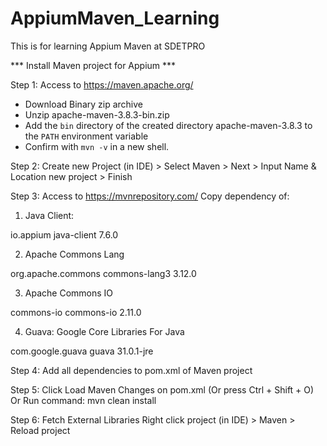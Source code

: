 # AppiumMaven_Learning
This is for learning Appium Maven at SDETPRO

*** Install Maven project for Appium ***

Step 1: Access to https://maven.apache.org/
+ Download Binary zip archive
+ Unzip apache-maven-3.8.3-bin.zip
+ Add the `bin` directory of the created directory apache-maven-3.8.3 to the `PATH` environment variable
+ Confirm with `mvn -v` in a new shell.

Step 2: Create new Project (in IDE) > Select Maven > Next > Input Name & Location new project > Finish

Step 3: Access to https://mvnrepository.com/
Copy dependency of: 
1. Java Client:
<!-- https://mvnrepository.com/artifact/io.appium/java-client -->
<dependency>
    <groupId>io.appium</groupId>
    <artifactId>java-client</artifactId>
    <version>7.6.0</version>
</dependency>

2. Apache Commons Lang
<!-- https://mvnrepository.com/artifact/org.apache.commons/commons-lang3 -->
<dependency>
    <groupId>org.apache.commons</groupId>
    <artifactId>commons-lang3</artifactId>
    <version>3.12.0</version>
</dependency>

3. Apache Commons IO
<!-- https://mvnrepository.com/artifact/commons-io/commons-io -->
<dependency>
    <groupId>commons-io</groupId>
    <artifactId>commons-io</artifactId>
    <version>2.11.0</version>
</dependency>

4. Guava: Google Core Libraries For Java
<!-- https://mvnrepository.com/artifact/com.google.guava/guava -->
<dependency>
    <groupId>com.google.guava</groupId>
    <artifactId>guava</artifactId>
    <version>31.0.1-jre</version>
</dependency>

Step 4: Add all dependencies to pom.xml of Maven project

Step 5: 
Click Load Maven Changes on pom.xml (Or press Ctrl + Shift + O) 
Or
Run command: mvn clean install

Step 6: Fetch External Libraries
Right click project (in IDE) > Maven > Reload project
